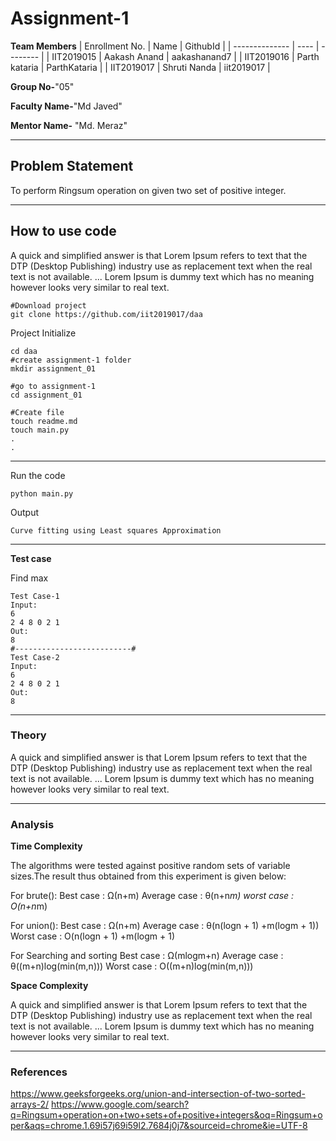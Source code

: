 # Assignment-1

**Team Members**
|   Enrollment No.  |   Name   | GithubId |
|   --------------  |   ----   | -------- |
|    IIT2019015  |   Aakash Anand | aakashanand7 |
|    IIT2019016  |   Parth kataria | ParthKataria | 
|    IIT2019017  |   Shruti Nanda | iit2019017  |

**Group No-**"05"

**Faculty Name-**"Md Javed"

**Mentor Name-** "Md. Meraz"

---
## Problem Statement
To perform Ringsum operation on given two set of positive integer.

---
## How to use code
A quick and simplified answer is that Lorem Ipsum refers to text that the DTP (Desktop Publishing) industry use as replacement text when the real text is not available. ... Lorem Ipsum is dummy text which has no meaning however looks very similar to real text.
```
#Download project
git clone https://github.com/iit2019017/daa 
```
Project Initialize 
```
cd daa
#create assignment-1 folder
mkdir assignment_01

#go to assignment-1
cd assignment_01

#Create file
touch readme.md
touch main.py
.
.
```
---

Run the code
```
python main.py
```
Output
```
Curve fitting using Least squares Approximation
```
---

**Test case**

Find max
```
Test Case-1
Input:
6
2 4 8 0 2 1
Out:
8
#--------------------------#
Test Case-2
Input:
6
2 4 8 0 2 1
Out:
8
```

---

### Theory
A quick and simplified answer is that Lorem Ipsum refers to text that the DTP (Desktop Publishing) industry use as replacement text when the real text is not available. ... Lorem Ipsum is dummy text which has no meaning however looks very similar to real text.

---

### Analysis

**Time Complexity**

The algorithms were tested against positive random sets of variable sizes.The result thus obtained from this experiment is given below:

For brute():
Best case : Ω(n+m)
Average case : θ(n+n*m)
worst case : O(n+n*m)

For union():
Best case : Ω(n+m)
Average case : θ(n(logn + 1) +m(logm + 1))
Worst case : O(n(logn + 1) +m(logm + 1)

For Searching and sorting
Best case : Ω(mlogm+n)
Average case : θ((m+n)log(min(m,n)))
Worst case : O((m+n)log(min(m,n)))


**Space Complexity**

A quick and simplified answer is that Lorem Ipsum refers to text that the DTP (Desktop Publishing) industry use as replacement text when the real text is not available. ... Lorem Ipsum is dummy text which has no meaning however looks very similar to real text.

---

### References

https://www.geeksforgeeks.org/union-and-intersection-of-two-sorted-arrays-2/
https://www.google.com/search?q=Ringsum+operation+on+two+sets+of+positive+integers&oq=Ringsum+oper&aqs=chrome.1.69i57j69i59l2.7684j0j7&sourceid=chrome&ie=UTF-8


